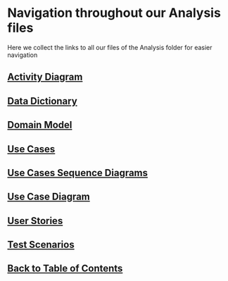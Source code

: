 # Navigation throughout our Analysis files

<!--TODO: Add short description of each content-->
Here we collect the links to all our files of the Analysis folder for easier navigation

## [Activity Diagram](ActivityDiagram.md)

## [Data Dictionary](DataDictionary.md)

## [Domain Model](DomainModelShow.md)

## [Use Cases](Use%20Cases.md)

## [Use Cases Sequence Diagrams](UseCasesSequenceDiagrams.md)

## [Use Case Diagram](UseCaseDiagram.md)

## [User Stories](UserStories.md)

## [Test Scenarios](TestScenarios.md)

## [Back to Table of Contents](../TableOfContents.md)